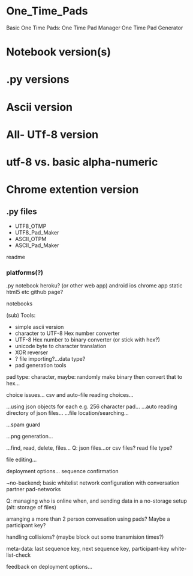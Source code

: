 # One_Time_Pads

Basic One Time Pads: 
One Time Pad Manager
One Time Pad Generator


# Notebook version(s)
# .py versions
# Ascii version
# All- UTf-8 version
# utf-8 vs. basic alpha-numeric

# Chrome extention version

## .py files 
- UTF8_OTMP
- UTF8_Pad_Maker
- ASCII_OTPM
- ASCII_Pad_Maker

readme

### platforms(?)
.py
notebook
heroku? (or other web app)
android
ios
chrome app
static html5 etc github page?


notebooks

(sub) Tools:
- simple ascii version
- character to UTF-8 Hex number converter
- UTF-8 Hex number to binary converter (or stick with hex?)
- unicode byte to character translation
- XOR reverser
- ? file importing?...data type?
- pad generation tools

pad type: character, 
maybe: randomly make binary then convert that to hex...

choice issues...
csv and auto-file reading choices...

...using json objects for each e.g. 256 character pad...
...auto reading directory of json files...
...file location/searching...

...spam guard

...png generation...

...find, read, delete, files...
Q: json files...or csv files?
read file type?

file editing...


deployment options...
sequence confirmation

~no-backend; basic whitelist network configuration with conversation partner
pad-networks

Q: managing who is online when, and sending data in a no-storage setup
(alt: storage of files) 

arranging a more than 2 person convesation using pads?
Maybe a participant key?

handling collisions? (maybe block out some transmision times?)

meta-data:
last sequence key, next sequence key, participant-key white-list-check


feedback on deployment options...
